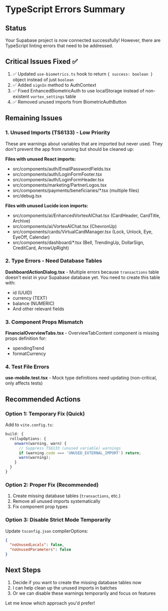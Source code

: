 # TypeScript Errors Summary

## Status
Your Supabase project is now connected successfully! However, there are TypeScript linting errors that need to be addressed.

## Critical Issues Fixed ✅
1. ✅ Updated `use-biometrics.ts` hook to return `{ success: boolean }` object instead of just `boolean`
2. ✅ Added `signIn` method to AuthContext  
3. ✅ Fixed EnhancedBiometricAuth to use localStorage instead of non-existent `vortex_settings` table
4. ✅ Removed unused imports from BiometricAuthButton

## Remaining Issues

### 1. Unused Imports (TS6133) - Low Priority
These are warnings about variables that are imported but never used. They don't prevent the app from running but should be cleaned up:

**Files with unused React imports:**
- src/components/auth/EmailPasswordFields.tsx
- src/components/auth/LoginFormFooter.tsx
- src/components/auth/LoginFormHeader.tsx
- src/components/marketing/PartnerLogos.tsx
- src/components/payments/beneficiaries/*.tsx (multiple files)
- src/debug.tsx

**Files with unused Lucide icon imports:**
- src/components/ai/EnhancedVortexAIChat.tsx (CardHeader, CardTitle, Archive)
- src/components/ai/VortexAIChat.tsx (ChevronUp)
- src/components/cards/VirtualCardManager.tsx (Lock, Unlock, Eye, EyeOff, Calendar)
- src/components/dashboard/*.tsx (Bell, TrendingUp, DollarSign, CreditCard, ArrowUpRight)

### 2. Type Errors - Need Database Tables

**DashboardActionDialog.tsx** - Multiple errors because `transactions` table doesn't exist in your Supabase database yet. You need to create this table with:
- id (UUID)
- currency (TEXT)
- balance (NUMERIC)
- And other relevant fields

### 3. Component Props Mismatch

**FinancialOverviewTabs.tsx** - OverviewTabContent component is missing props definition for:
- spendingTrend
- formatCurrency

### 4. Test File Errors
**use-mobile.test.tsx** - Mock type definitions need updating (non-critical, only affects tests)

## Recommended Actions

### Option 1: Temporary Fix (Quick)
Add to `vite.config.ts`:
```typescript
build: {
  rollupOptions: {
    onwarn(warning, warn) {
      // Suppress TS6133 (unused variable) warnings
      if (warning.code === 'UNUSED_EXTERNAL_IMPORT') return;
      warn(warning);
    }
  }
}
```

### Option 2: Proper Fix (Recommended)
1. Create missing database tables (`transactions`, etc.)
2. Remove all unused imports systematically
3. Fix component prop types

### Option 3: Disable Strict Mode Temporarily  
Update `tsconfig.json` compilerOptions:
```json
{
  "noUnusedLocals": false,
  "noUnusedParameters": false
}
```

## Next Steps
1. Decide if you want to create the missing database tables now
2. I can help clean up the unused imports in batches
3. Or we can disable these warnings temporarily and focus on features

Let me know which approach you'd prefer!

